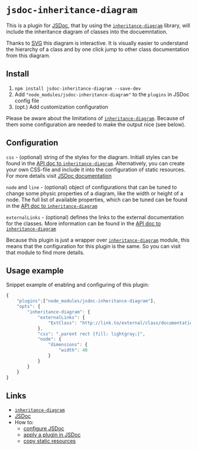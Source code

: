 # `jsdoc-inheritance-diagram`

This is a plugin for [JSDoc](http://usejsdoc.org/), that by using the [`inheritance-diagram`](https://github.com/valerii-zinchenko/inheritance-diagram) library, will include the inheritance diagram of classes into the docuemntation.

Thanks to [SVG](https://www.w3.org/Graphics/SVG/) this diagram is interactive. It is visually easier to understand the hierarchy of a class and by one click jump to other class documentation from this diagram.


## Install

1. `npm install jsdoc-inheritance-diagram --save-dev`
1. Add `"node_modules/jsdoc-inheritance-diagram"` to the `plugins` in JSDoc config file
1. (opt.) Add customization configuration

Please be aware about the limitations of [`inheritance-diagram`](https://github.com/valerii-zinchenko/inheritance-diagram#limitations). Because of them some configuration are needed to make the output nice (see below).


## Configuration

`css` - (optional) string of the styles for the diagram. Initiall styles can be found in the [API doc to `inheritance-diagram`](https://valerii-zinchenko.github.io/inheritance-diagram/doc/nightly/OutputAdapter.html#_css). Alternatively, you can create your own CSS-file and include it into the configuration of static resources. For more details visit [JSDoc documentation](http://usejsdoc.org/about-configuring-default-template.html#copying-static-files-to-the-output-directory)

`node` and `line` - (optional) object of configurations that can be tuned to change some physic properties of a diagram, like the width or height of a node. The full list of available properties, which can be tuned can be found in the [API doc to `inheritance-diagram`](https://valerii-zinchenko.github.io/inheritance-diagram/doc/nightly/Rendering.html#properties)

`externalLinks` - (optional) defines the links to the external documentation for the classes. More information can be found in the [API doc to `inheritance-diagram`](https://valerii-zinchenko.github.io/inheritance-diagram/doc/nightly/InputAdapter.html#properties)

Because this plugin is just a wrapper over [`inheritance-diagram`](https://github.com/valerii-zinchenko/inheritance-diagram) module, this means that the configuration for this plugin is the same. So you can visit that module to find more details.


## Usage example

Snippet example of enabling and configuring of this plugin:

```js
{
	"plugins":["node_modules/jsdoc-inheritance-diagram"],
	"opts": {
		"inheritance-diagram": {
			"externalLinks": {
				"ExtClass": "http://link.to/external/class/documentation.html"
			},
			"css": ".parent rect {fill: lightgray;}",
			"node": {
				"dimensions": {
					"width": 40
				}
			}
		}
	}
}
```


## Links

* [`inheritance-diagram`](https://github.com/valerii-zinchenko/inheritance-diagram)
* [JSDoc](http://usejsdoc.org/)
* How to:
	* [configure JSDoc](http://usejsdoc.org/about-configuring-jsdoc.html)
	* [apply a plugin in JSDoc](http://usejsdoc.org/about-configuring-jsdoc.html#plugins)
	* [copy static resources](http://usejsdoc.org/about-configuring-default-template.html#copying-static-files-to-the-output-directory)
